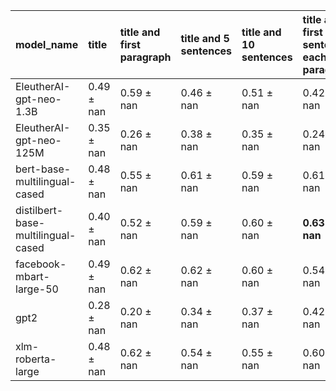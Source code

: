 | model_name                         | title          | title and first paragraph   | title and 5 sentences   | title and 10 sentences   | title and first sentence each paragraph   | raw text       |
|:-----------------------------------|:---------------|:----------------------------|:------------------------|:-------------------------|:------------------------------------------|:---------------|
| EleutherAI-gpt-neo-1.3B            | 0.49 $\pm$ nan | 0.59 $\pm$ nan              | 0.46 $\pm$ nan          | 0.51 $\pm$ nan           | 0.42 $\pm$ nan                            | 0              |
| EleutherAI-gpt-neo-125M            | 0.35 $\pm$ nan | 0.26 $\pm$ nan              | 0.38 $\pm$ nan          | 0.35 $\pm$ nan           | 0.24 $\pm$ nan                            | 0.30 $\pm$ nan |
| bert-base-multilingual-cased       | 0.48 $\pm$ nan | 0.55 $\pm$ nan              | 0.61 $\pm$ nan          | 0.59 $\pm$ nan           | 0.61 $\pm$ nan                            | 0.56 $\pm$ nan |
| distilbert-base-multilingual-cased | 0.40 $\pm$ nan | 0.52 $\pm$ nan              | 0.59 $\pm$ nan          | 0.60 $\pm$ nan           | **0.63 $\pm$ nan**                        | 0.56 $\pm$ nan |
| facebook-mbart-large-50            | 0.49 $\pm$ nan | 0.62 $\pm$ nan              | 0.62 $\pm$ nan          | 0.60 $\pm$ nan           | 0.54 $\pm$ nan                            | 0.61 $\pm$ nan |
| gpt2                               | 0.28 $\pm$ nan | 0.20 $\pm$ nan              | 0.34 $\pm$ nan          | 0.37 $\pm$ nan           | 0.42 $\pm$ nan                            | 0.36 $\pm$ nan |
| xlm-roberta-large                  | 0.48 $\pm$ nan | 0.62 $\pm$ nan              | 0.54 $\pm$ nan          | 0.55 $\pm$ nan           | 0.60 $\pm$ nan                            | 0.54 $\pm$ nan |